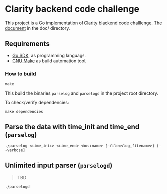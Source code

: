 # Clarity backend code challenge

This project is a Go implementation of [Clarity](https://clarity.ai/) blackend code challlenge. [The document](./docs/clarity_code_challenge.pdf) in the doc/ directory.

## Requirements

- [Go SDK](https://golang.org/), as programming language.
- [GNU Make](https://www.gnu.org/software/make/) as build automation tool.

### How to build

```terminal
make
```

This build the binaries `parselog` and `parselogd` in the project root directory.

To check/verify dependencies:

```terminal
make dependencies
```

## Parse the data with time_init and time_end (`parselog`)

```terminal
./parselog <time_init> <time_end> <hostname> [-file=<log_filename>] [--verbose]
```

## Unlimited input parser (`parselogd`)

> TBD

```terminal
./parselogd
```

